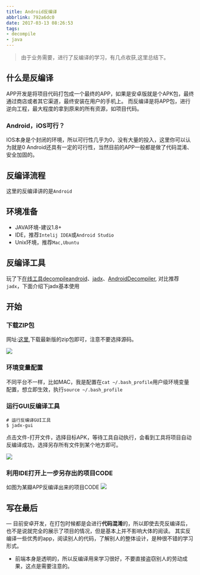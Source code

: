 ```yaml
---
title: Android反编译
abbrlink: 792a6dc0
date: 2017-03-13 08:26:53
tags:
- decompile
- java
---
```

> 由于业务需要，进行了反编译的学习，有几点收获,这里总结下。


## 什么是反编译
APP开发是将项目代码打包成一个最终的APP，如果是安卓版就是个APK包，最终通过商店或者其它渠道，最终安装在用户的手机上。
而反编译是将APP包，进行逆向工程，最大程度的拿到原来的所有资源，如项目代码。

### Android，iOS可行？
IOS本身是个封闭的环境，所以可行性几乎为0，没有大量的投入，这里你可以认为就是0
Android还具有一定的可行性，当然目前的APP一般都是做了代码混淆、安全加固的。

## 反编译流程

这里的反编译讲的是`Android`

## 环境准备

+ JAVA环境-建议1.8+
+ IDE，推荐`Intelij IDEA`或`Android Studio`
+ Unix环境，推荐`Mac,Ubuntu`

## 反编译工具

玩了下[在线工具decompileandroid](www.decompileandroid.com)、[jadx](https://github.com/skylot/jadx)、[AndroidDecompiler](https://github.com/dirkvranckaert/AndroidDecompiler),
对比推荐`jadx`，下面介绍下jadx基本使用
 
## 开始

### 下载ZIP包

网址:[这里](https://github.com/skylot/jadx/releases),下载最新版的zip包即可，注意不要选择源码。

![](http://or0g12e5e.bkt.clouddn.com/blog/2018-01-04-145125.png)

### 环境变量配置

不同平台不一样，比如MAC，我是配置在`cat ~/.bash_profile`用户级环境变量配置，想立即生效，执行`source ~/.bash_profile`

### 运行GUI反编译工具

```
# 运行反编译GUI工具
$ jadx-gui

```
点击文件-打开文件，选择目标APK，等待工具自动执行，会看到工具将项目自动反编译成功，选择另存所有文件到某个地方即可。

![](http://or0g12e5e.bkt.clouddn.com/blog/2018-01-04-145724.png)


### 利用IDE打开上一步另存出的项目CODE

如图为某瓣APP反编译出来的项目CODE
![](http://or0g12e5e.bkt.clouddn.com/blog/2018-01-04-145604.png)


## 写在最后

— 目前安卓开发，在打包时候都是会进行**代码混淆**的，所以即使去壳反编译后，也不是说就完全的展示了项目的情况，但是基本上并不影响大体的阅读。
其实反编译一些优秀的app，阅读别人的代码，了解别人的整体设计，是种很不错的学习形式。

- 前端本身是透明的，所以反编译用来学习很好，不要直接盗窃别人的劳动成果，这点是需要注意的。

